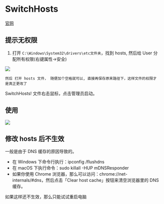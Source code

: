 # SwitchHosts

[官网](https://swh.app/)

## 提示无权限

1. 打开 `C:\Windows\System32\drivers\etc文件夹`，找到 hosts, 然后给 User 分配所有权限(右键属性->安全)

<img src="https://img-blog.csdnimg.cn/20190726144738530.png?x-oss-process=image/watermark,type_ZmFuZ3poZW5naGVpdGk,shadow_10,text_aHR0cHM6Ly9ibG9nLmNzZG4ubmV0L2JlbnBhb2RlbHVsdV9ndWFqaWFu,size_16,color_FFFFFF,t_70" />

`然后 打开 hosts 文件， 随便加个空格就可以, 直接再保存原来路径下，这样文件的权限才是真正更改了`

SwitchHosts! 文件右击鼠标，点击管理员启动。

## 使用

<img src="https://img-blog.csdnimg.cn/20190316233713905.png?x-oss-process=image/watermark,type_ZmFuZ3poZW5naGVpdGk,shadow_10,text_aHR0cHM6Ly9ibG9nLmNzZG4ubmV0L3UwMTAwMTMxOTE=,size_16,color_FFFFFF,t_70">

## 修改 hosts 后不生效

一般是由于 DNS 缓存的原因导致的。

- 在 Windows 下命令行执行：ipconfig /flushdns
- 在 macOS 下执行命令：sudo killall -HUP mDNSResponder
- 如果你使用 Chrome 浏览器，那么可以访问：chrome://net-internals/#dns，然后点击「Clear host cache」按钮来清空浏览器里的 DNS 缓存。

如果这样还不生效，那么只能试试重启电脑
